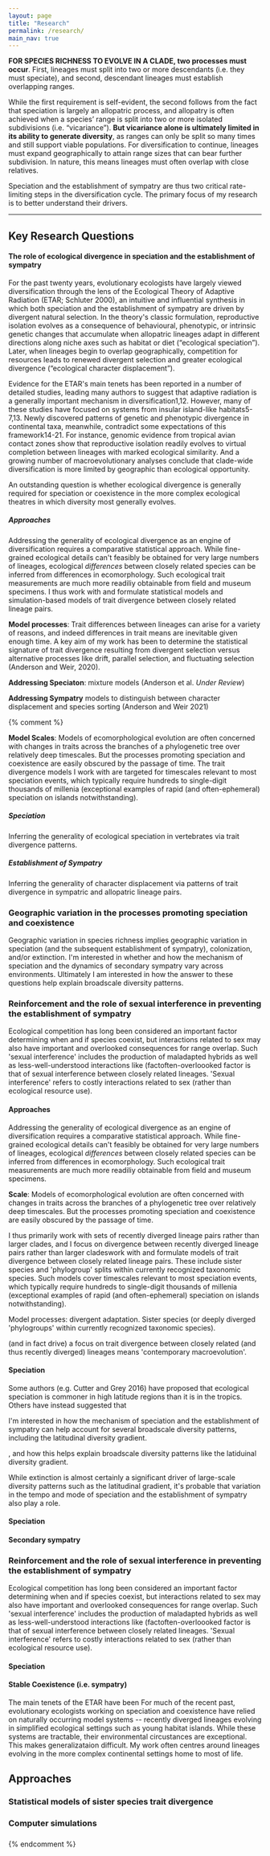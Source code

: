 ```yaml
---
layout: page
title: "Research"
permalink: /research/
main_nav: true
---
```


**FOR SPECIES RICHNESS TO EVOLVE IN A CLADE, two processes must occur**. First, lineages must split into two or more descendants (i.e. they must speciate), and second, descendant lineages must establish overlapping ranges. 

While the first requirement is self-evident, the second follows from the fact that speciation is largely an allopatric process, and allopatry is often achieved when a species’ range is split into two or more isolated subdivisions (i.e. “vicariance”). **But vicariance alone is ultimately limited in its ability to generate diversity**, as ranges can only be split so many times and still support viable populations. For diversification to continue, lineages must expand geographically to attain range sizes that can bear further subdivision. In nature, this means lineages must often overlap with close relatives. 

Speciation and the establishment of sympatry are thus two critical rate-limiting steps in the diversification cycle. The primary focus of my research is to better understand their drivers. 

---

## Key Research Questions

#### The role of ecological divergence in speciation and the establishment of sympatry

For the past twenty years, evolutionary ecologists have largely viewed diversification through the lens of the Ecological Theory of Adaptive Radiation (ETAR; Schluter 2000), an intuitive and influential synthesis in which both speciation and the establishment of sympatry are driven by divergent natural selection. In the theory's classic formulation, reproductive isolation evolves as a consequence of behavioural, phenotypic, or intrinsic genetic changes that accumulate when allopatric lineages adapt in different directions along niche axes such as habitat or diet (“ecological speciation”). Later, when lineages begin to overlap geographically, competition for resources leads to renewed divergent selection and greater ecological divergence (“ecological character displacement”).

Evidence for the ETAR's main tenets has been reported in a number of detailed studies, leading many authors to suggest that adaptive radiation is a generally important mechanism in diversification1,12. However, many of these studies have focused on systems from insular island-like habitats5-7,13. Newly discovered patterns of genetic and phenotypic divergence in continental taxa, meanwhile, contradict some expectations of this framework14-21. For instance, genomic evidence from tropical avian contact zones show that reproductive isolation readily evolves to virtual completion between lineages with marked ecological similarity. And a growing number of macroevolutionary analyses conclude that clade-wide diversification is more limited by geographic than ecological opportunity. 

An outstanding question is whether ecological divergence is generally required for speciation or coexistence in the more complex ecological theatres in which diversity most generally evolves.

##### Approaches

Addressing the generality of ecological divergence as an engine of diversification requires a comparative statistical approach. While fine-grained ecological details can't feasibly be obtained for very large numbers of lineages, ecological *differences* between closely related species can be inferred from differences in ecomorphology. Such ecological trait measurements are much more readiliy obtainable from field and museum specimens. I thus work with and formulate statistical models and simulation-based models of trait divergence between closely related lineage pairs. 

**Model processes**: Trait differences between lineages can arise for a variety of reasons, and indeed differences in trait means are inevitable given enough time. A key aim of my work has been to determine the statistical signature of trait divergence resulting from divergent selection versus alternative processes like drift, parallel selection, and fluctuating selection (Anderson and Weir, 2020).

**Addressing Speciaton**: mixture models (Anderson et al. *Under Review*)

**Addressing Sympatry**  models to distinguish between character displacement and species sorting (Anderson and Weir 2021)



{% comment %} 






**Model Scales**: Models of ecomorphological evolution are often concerned with changes in traits across the branches of a phylogenetic tree over relatively deep timescales. But the processes promoting speciation and coexistence are easily obscured by the passage of time. 
The trait divergence models I work with are targeted for timescales relevant to most speciation events, which typically require hundreds to single-digit thousands of millenia (exceptional examples of rapid (and often-ephemeral) speciation on islands notwithstanding).





##### Speciation

Inferring the generality of ecological speciation in vertebrates via trait divergence patterns. 

##### Establishment of Sympatry

Inferring the generality of character displacement via patterns of trait divergence in sympatric and allopatric lineage pairs.

### Geographic variation in the processes promoting speciation and coexistence

Geographic variation in species richness implies geographic variation in speciation (and the subsequent establishment of sympatry), colonization, and/or extinction. I'm interested in whether and how the mechanism of speciation and the dynamics of secondary sympatry vary across environments. Ultimately I am interested in how the answer to these questions help explain broadscale diversity patterns. 

### Reinforcement and the role of sexual interference in preventing the establishment of sympatry

Ecological competition has long been considered an important factor determining when and if species coexist, but interactions related to sex may also have important and overlooked consequences for range overlap. Such 'sexual interference' includes the production of maladapted hybrids as well as less-well-understood interactions like (factoften-overloooked factor is that of sexual interference between closely related lineages. 'Sexual interference' refers to costly interactions related to sex (rather than ecological resource use).















#### Approaches

Addressing the generality of ecological divergence as an engine of diversification requires a comparative statistical approach. While fine-grained ecological details can't feasibly be obtained for very large numbers of lineages, ecological *differences* between closely related species can be inferred from differences in ecomorphology. Such ecological trait measurements are much more readiliy obtainable from field and museum specimens.

**Scale**: Models of ecomorphological evolution are often concerned with changes in traits across the branches of a phylogenetic tree over relatively deep timescales. But the processes promoting speciation and coexistence are easily obscured by the passage of time. 

I thus primarily work with sets of recently diverged lineage pairs rather than larger clades, and I  focus on divergence between recently diverged lineage pairs rather than larger cladeswork with and formulate models of trait divergence between closely related lineage pairs. These include sister species and 'phylogroup' splits within currently recognized taxonomic species. Such models cover timescales relevant to most speciation events, which typically require hundreds to single-digit thousands of millenia (exceptional examples of rapid (and often-ephemeral) speciation on islands notwithstanding).

Model processes: divergent adaptation. Sister species (or deeply diverged 'phylogroups' within currently recognized taxonomic species). 



(and in fact drive) a focus on trait divergence between closely related (and thus recently diverged) lineages means 'contemporary macroevolution'. 





#### Speciation
Some authors (e.g. Cutter and Grey 2016) have proposed that ecological speciation is commoner in high latitude regions than it is in the tropics. Others have instead suggested that 





I'm interested in how the mechanism of speciation and the establishment of sympatry can help account for several broadscale diversity patterns, including the latitudinal diversity gradient. 



, and how this helps explain broadscale diversity patterns like the latiduinal diversity gradient.




 While extinction is almost certainly a significant driver of large-scale diversity patterns such as the latitudinal gradient, it's probable that variation in the tempo and mode of speciation and the establishment of sympatry also play a role. 





#### Speciation


#### Secondary sympatry



### Reinforcement and the role of sexual interference in preventing the establishment of sympatry

Ecological competition has long been considered an important factor determining when and if species coexist, but interactions related to sex may also have important and overlooked consequences for range overlap. Such 'sexual interference' includes the production of maladapted hybrids as well as less-well-understood interactions like (factoften-overloooked factor is that of sexual interference between closely related lineages. 'Sexual interference' refers to costly interactions related to sex (rather than ecological resource use). 






#### Speciation

#### Stable Coexistence (i.e. sympatry)






The main tenets of the ETAR have been
For much of the recent past, evolutionary ecologists working on speciation and coexistence have relied on naturally occurring model systems -- recently diverged lineages evolving in simplified ecological settings such as young habitat islands. While these systems are tractable, their environmental circustances are exceptional. This makes generalizataion difficult. My work often centres around lineages evolving in the more complex continental settings home to most of life. 







## Approaches


### Statistical models of sister species trait divergence 

### Computer simulations

### 

{% endcomment %} 